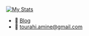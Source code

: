 <br>

[![My Stats](https://github-readme-stats.vercel.app/api/?username=tourahi&count_private=true&theme=tokyonight&showicons=true)]()

-  📕 [Blog](https://marodungeon.neocities.org)
-  📧 tourahi.amine@gmail.com


